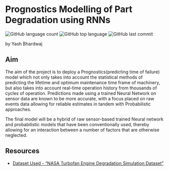 # Prognostics Modelling of Part Degradation using RNNs


![GitHub language count](https://img.shields.io/github/languages/count/cryozeus/cryozeus.github.io?style=for-the-badge)
![GitHub top language](https://img.shields.io/github/languages/top/cryozeus/cryozeus.github.io?style=for-the-badge)
![GitHub last commit](https://img.shields.io/github/last-commit/cryozeus/prognostics_thesis?style=for-the-badge)  


by Yash Bhardwaj


## Aim

The aim of the project is to deploy a Prognostics(predicting time of failure)
model which not only takes into account the statistical methods of predicting
the lifetime and optimum maintenance time frame of machinery, but also
takes into account real-time operation history from thousands of cycles of
operation. Predictions made using a trained Neural Network on sensor data
are known to be more accurate, with a focus placed on raw events data
allowing for reliable estimates in tandem with Probabilistic approaches.


The final model will be a hybrid of raw sensor-based trained Neural network
and probabilistic models that have been conventionally used, thereby
allowing for an interaction between a number of factors that are otherwise
neglected.


## Resources

- [Dataset Used - “NASA Turbofan Engine Degradation Simulation Dataset”](https://ti.arc.nasa.gov/tech/dash/groups/pcoe/prognostic-data-repository/)



